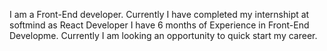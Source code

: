 I am a Front-End developer. Currently I have completed my internshipt at softmind as React Developer I have 6 months of Experience in Front-End Developme. Currently I am looking an opportunity to quick start my career. 

<!---
SanaulAnsari09/SanaulAnsari09 is a ✨ special ✨ repository because its `README.md` (this file) appears on your GitHub profile.
You can click the Preview link to take a look at your changes.
--->
